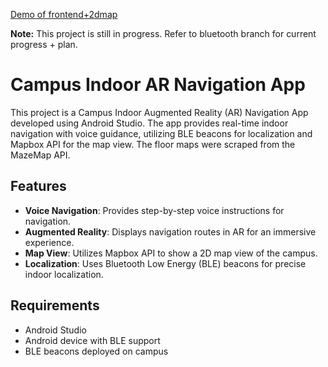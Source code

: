 [Demo of frontend+2dmap](https://youtube.com/shorts/hr2WL6O48OA?si=ECVB82YGiWiEqUSv)

**Note:** This project is still in progress. Refer to bluetooth branch for current progress + plan.

# Campus Indoor AR Navigation App

This project is a Campus Indoor Augmented Reality (AR) Navigation App developed using Android Studio. The app provides real-time indoor navigation with voice guidance, utilizing BLE beacons for localization and Mapbox API for the map view. The floor maps were scraped from the MazeMap API.

## Features

- **Voice Navigation**: Provides step-by-step voice instructions for navigation.
- **Augmented Reality**: Displays navigation routes in AR for an immersive experience.
- **Map View**: Utilizes Mapbox API to show a 2D map view of the campus.
- **Localization**: Uses Bluetooth Low Energy (BLE) beacons for precise indoor localization.

## Requirements

- Android Studio
- Android device with BLE support
- BLE beacons deployed on campus


